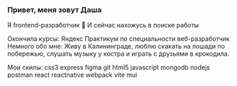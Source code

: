 ### Привет, меня зовут Даша
Я frontend-разработчик 👋 И сейчас нахожусь в поиске работы

Окончила курсы: Яндекс Практикум по специальности веб-разработчик
Немного обо мне: Живу в Калининграде, люблю скакать на лошади по побережью, слушать музыку у костра и играть с друзьями в крокодила.

Мои скилы: 
css3 express figma git html5 javascript mongodb nodejs postman react reactnative webpack vite mui
